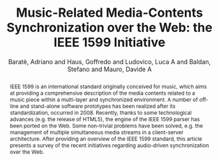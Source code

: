--- 
  title: "Music-Related Media-Contents Synchronization over the Web: the IEEE 1599 Initiative" 
  abstract: "IEEE 1599 is an international standard originally conceived for music, which aims at providing a comprehensive description of the media contents related to a music piece within a multi-layer and synchronized environment. A number of off-line and stand-alone software prototypes has been realized after its standardization, occurred in 2008. Recently, thanks to some technological advances (e.g. the release of HTML5), the engine of the IEEE 1599 parser has been ported on the Web. Some non-trivial problems have been solved, e.g. the management of multiple simultaneous media streams in a client-server architecture. After providing an overview of the IEEE 1599 standard, this article presents a survey of the recent initiatives regarding audio-driven synchronization over the Web." 
  address: "Paris" 
  author: "Baratè, Adriano and Haus, Goffredo and Ludovico, Luca A and Baldan, Stefano and Mauro, Davide A" 
  booktitle: "Proceedings of the International Web Audio Conference" 
  editor: "Goldszmidt, Samuel and Schnell, Norbert and Saiz, Victor and Matuszewski, Benjamin" 
  month: "Proceedings of the International Web Audio Conference"
  pages: "" 
  publisher: "IRCAM" 
  series: "WAC '15"
  type: "Poster"  
  year: "2015" 
  id: "2015_EA_2" 
  tags: year2015 
  pdflink: /_data/papers/pdf/2015/2015_2.pdf
  ISSN: Can't find it!
---